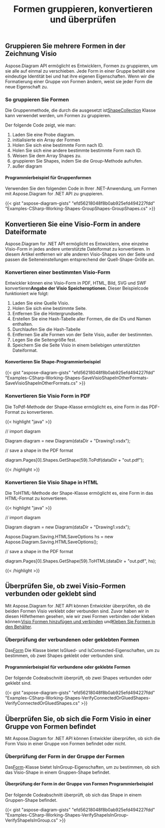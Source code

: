 ﻿---
title: Formen gruppieren, konvertieren und überprüfen
type: docs
weight: 80
url: /de/net/group-convert-and-verify-shapes/
description: In diesem Abschnitt wird erläutert, wie Sie Formen mit Aspose.Diagram gruppieren.
---
## **Gruppieren Sie mehrere Formen in der Zeichnung Visio**
Aspose.Diagram API ermöglicht es Entwicklern, Formen zu gruppieren, um sie alle auf einmal zu verschieben. Jede Form in einer Gruppe behält eine eindeutige Identität bei und hat ihre eigenen Eigenschaften. Wenn wir die Formatierung einer Gruppe von Formen ändern, weist sie jeder Form die neue Eigenschaft zu.
### **So gruppieren Sie Formen**
 Die Gruppenmethode, die durch die ausgesetzt ist[ShapeCollection](http://www.aspose.com/api/net/diagram/aspose.diagram/shapecollection) Klasse kann verwendet werden, um Formen zu gruppieren.

Der folgende Code zeigt, wie man:

1. Laden Sie eine Probe diagram.
1. initialisierte ein Array der Formen
1. Holen Sie sich eine bestimmte Form nach ID.
1. Holen Sie sich eine andere bestimmte bestimmte Form nach ID.
1. Weisen Sie dem Array Shapes zu.
1. gruppieren Sie Shapes, indem Sie die Group-Methode aufrufen.
1. außer diagram
#### **Programmierbeispiel für Gruppenformen**
Verwenden Sie den folgenden Code in Ihrer .NET-Anwendung, um Formen mit Aspose.Diagram for .NET API zu gruppieren.

{{< gist "aspose-diagram-gists" "efd56218048f8b0ab925efd494227fdd" "Examples-CSharp-Working-Shapes-GroupShapes-GroupShapes.cs" >}}
## **Konvertieren Sie eine Visio-Form in andere Dateiformate**
Aspose.Diagram for .NET API ermöglicht es Entwicklern, eine einzelne Visio-Form in jedes andere unterstützte Dateiformat zu konvertieren. In diesem Artikel entfernen wir alle anderen Visio-Shapes von der Seite und passen die Seiteneinstellungen entsprechend der Quell-Shape-Größe an.
### **Konvertieren einer bestimmten Visio-Form**
 Entwickler können eine Visio-Form in PDF, HTML, Bild, SVG und SWF konvertieren**Angabe der Visio Speicheroptionen**.
Dieser Beispielcode funktioniert wie folgt:

1. Laden Sie eine Quelle Visio.
1. Holen Sie sich eine bestimmte Seite.
1. Entfernen Sie die Hintergrundseite.
1. Erstellen Sie eine Hash-Tabelle aller Formen, die die IDs und Namen enthalten.
1. Durchlaufen Sie die Hash-Tabelle
1. Entfernen Sie alle Formen von der Seite Visio, außer der bestimmten.
1. Legen Sie die Seitengröße fest.
1. Speichern Sie die Seite Visio in einem beliebigen unterstützten Dateiformat.
#### **Konvertieren Sie Shape-Programmierbeispiel**
{{< gist "aspose-diagram-gists" "efd56218048f8b0ab925efd494227fdd" "Examples-CSharp-Working-Shapes-SaveVisioShapeInOtherFormats-SaveVisioShapeInOtherFormats.cs" >}}
### **Konvertieren Sie Visio Form in PDF**
Die ToPdf-Methode der Shape-Klasse ermöglicht es, eine Form in das PDF-Format zu konvertieren.

{{< highlight "java" >}}

 // import diagram

Diagram diagram = new Diagram(dataDir + "Drawing1.vsdx");

// save a shape in the PDF format

diagram.Pages[0].Shapes.GetShape(59).ToPdf(dataDir + "out.pdf");

{{< /highlight >}}
### **Konvertieren Sie Visio Shape in HTML**
Die ToHTML-Methode der Shape-Klasse ermöglicht es, eine Form in das HTML-Format zu konvertieren.

{{< highlight "java" >}}

 // import diagram

Diagram diagram = new Diagram(dataDir + "Drawing1.vsdx");

Aspose.Diagram.Saving.HTMLSaveOptions hs = new Aspose.Diagram.Saving.HTMLSaveOptions();

// save a shape in the PDF format

diagram.Pages[0].Shapes.GetShape(59).ToHTML(dataDir + "out.pdf", hs);

{{< /highlight >}}
## **Überprüfen Sie, ob zwei Visio-Formen verbunden oder geklebt sind**
 Mit Aspose.Diagram for .NET API können Entwickler überprüfen, ob die beiden Formen Visio verklebt oder verbunden sind. Zuvor haben wir in diesen Hilfethemen gesehen, wie wir zwei Formen verbinden oder kleben können:[Visio Formen hinzufügen und verbinden](https://docs.aspose.com/diagram/net/add-retrieve-copy-and-read-visio-shape-data/) und[Kleben Sie Formen in den Behälter](/diagram/de/net/working-with-shapes-gluing/).
### **Überprüfung der verbundenen oder geklebten Formen**
 Das[Form](http://www.aspose.com/api/net/diagram/aspose.diagram/shape) Die Klasse bietet IsGlued- und IsConnected-Eigenschaften, um zu bestimmen, ob zwei Shapes geklebt oder verbunden sind.
#### **Programmierbeispiel für verbundene oder geklebte Formen**
Der folgende Codeabschnitt überprüft, ob zwei Shapes verbunden oder geklebt sind.

{{< gist "aspose-diagram-gists" "efd56218048f8b0ab925efd494227fdd" "Examples-CSharp-Working-Shapes-VerifyConnectedOrGluedShapes-VerifyConnectedOrGluedShapes.cs" >}}
## **Überprüfen Sie, ob sich die Form Visio in einer Gruppe von Formen befindet**
Mit Aspose.Diagram for .NET API können Entwickler überprüfen, ob sich die Form Visio in einer Gruppe von Formen befindet oder nicht.
### **Überprüfung der Form in der Gruppe der Formen**
Das[Form](http://www.aspose.com/api/net/diagram/aspose.diagram/shape)-Klasse bietet IsInGroup-Eigenschaften, um zu bestimmen, ob sich das Visio-Shape in einem Gruppen-Shape befindet.
#### **Überprüfung der Form in der Gruppe von Formen Programmierbeispiel**
Der folgende Codeabschnitt überprüft, ob sich das Shape in einem Gruppen-Shape befindet.

{{< gist "aspose-diagram-gists" "efd56218048f8b0ab925efd494227fdd" "Examples-CSharp-Working-Shapes-VerifyShapeIsInGroup-VerifyShapeIsInGroup.cs" >}}
